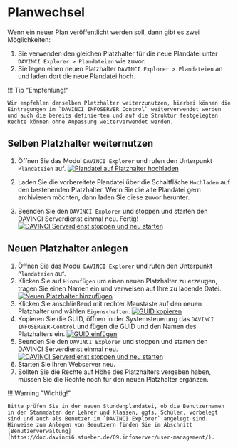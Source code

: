 # Planwechsel

[1]:/assets/images/is/001.png
[2]:/assets/images/is/002.png
[3]:/assets/images/is/003.png
[4]:/assets/images/is/004.png
[5]:/assets/images/is/005.png

Wenn ein neuer Plan veröffentlicht werden soll, dann gibt es zwei Möglichkeiten:

1. Sie verwenden den gleichen Platzhalter für die neue Plandatei unter `DAVINCI Explorer > Plandateien` wie zuvor.
2. Sie legen einen neuen Platzhalter `DAVINCI Explorer > Plandateien` an und laden dort die neue Plandatei hoch.

!!! Tip "Empfehlung!"

    Wir empfehlen denselben Platzhalter weiterzunutzen, hierbei können die Eintragungen im `DAVINCI INFOSERVER Control` weiterverwendet werden und auch die bereits definierten und auf die Struktur festgelegten Rechte können ohne Anpassung weiterverwendet werden.

## Selben Platzhalter weiternutzen

1. Öffnen Sie das Modul `DAVINCI Explorer` und rufen den Unterpunkt `Plandateien` auf.
[![Plandatei auf Platzhalter hochladen][1]][1]

2. Laden Sie die vorbereitete Plandatei über die Schaltfläche `Hochladen` auf den bestehenden Platzhalter. Wenn Sie die alte Plandatei gern archivieren möchten, dann laden Sie diese zuvor herunter. 

3. Beenden Sie den `DAVINCI Explorer` und stoppen und starten den DAVINCI Serverdienst einmal neu. Fertig!
[![DAVINCI Serverdienst stoppen und neu starten][2]][2] 

## Neuen Platzhalter anlegen

1. Öffnen Sie das Modul `DAVINCI Explorer` und rufen den Unterpunkt `Plandateien` auf.
2. Klicken Sie auf `Hinzufügen` um einen neuen Platzhalter zu erzeugen, tragen Sie einen Namen ein und verweisen auf Ihre zu ladende Datei.
[![Neuen Platzhalter hinzufügen][3]][3]
3. Klicken Sie anschließend mit rechter Maustaste auf den neuen Platzhalter und wählen `Eigenschaften`.
[![GUID kopieren][4]][4]
4. Kopieren Sie die GUID, öffnen in der Systemsteuerung das `DAVINCI INFOSERVER-Control` und fügen die GUID und den Namen des Platzhalters ein.
[![GUID einfügen][5]][5]
1. Beenden Sie den `DAVINCI Explorer` und stoppen und starten den DAVINCI Serverdienst einmal neu.
[![DAVINCI Serverdienst stoppen und neu starten][2]][2]
6. Starten Sie Ihren Webserver neu.
7. Sollten Sie die Rechte auf Höhe des Platzhalters vergeben haben, müssen Sie die Rechte noch für den neuen Platzhalter ergänzen.

!!! Warning "Wichtig!"

    Bitte prüfen Sie in der neuen Stundenplandatei, ob die Benutzernamen in den Stammdaten der Lehrer und Klassen, ggfs. Schüler, vorbelegt sind und auch als Benutzer im `DAVINCI Explorer` angelegt sind. Hinweise zum Anlegen von Benutzern finden Sie im Abschnitt [Benutzerverwaltung](https://doc.davinci6.stueber.de/09.infoserver/user-management/).
